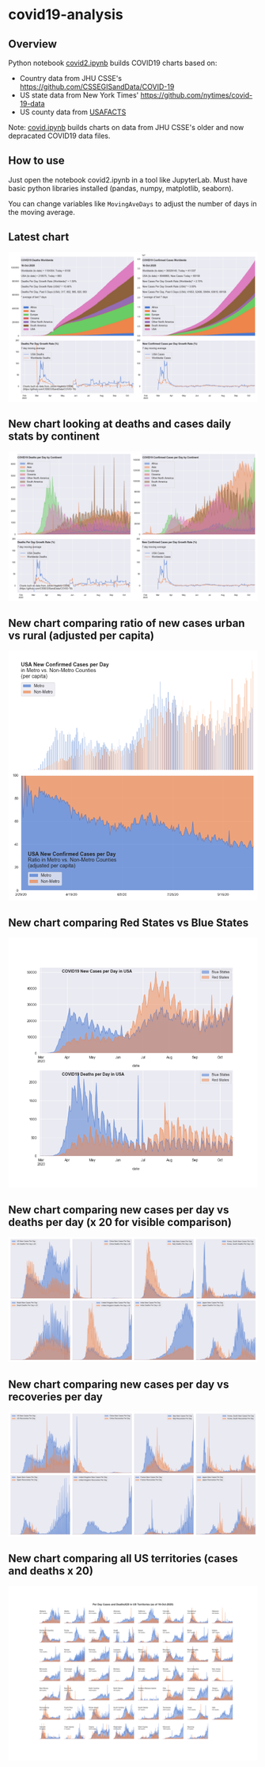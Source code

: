 # covid19-analysis

## Overview
Python notebook [covid2.ipynb](https://github.com/danlaw/covid19-analysis/blob/master/covid2.ipynb) builds COVID19 charts based on:
* Country data from JHU CSSE's https://github.com/CSSEGISandData/COVID-19
* US state data from New York Times' https://github.com/nytimes/covid-19-data
* US county data from [USAFACTS](https://usafacts.org/visualizations/coronavirus-covid-19-spread-map/)

Note: [covid.ipynb](https://github.com/danlaw/covid19-analysis/blob/master/covid.ipynb) builds charts on data from JHU CSSE's older and now depracated COVID19 data files.

## How to use
Just open the notebook covid2.ipynb in a tool like JupyterLab. Must have basic python libraries installed (pandas, numpy, matplotlib, seaborn).

You can change variables like ``MovingAveDays`` to adjust the number of days in the moving average.

## Latest chart
![Latest chart](charts/20201016-covid19-chart.png)

## New chart looking at deaths and cases daily stats by continent
![Comparison chart](charts/20201016-covid19-chart-perday.png)

## New chart comparing ratio of new cases urban vs rural (adjusted per capita)
![Urban rural per capita chart](charts/20201016-US-counties-urban-vs-rural-per-capita.png)

## New chart comparing Red States vs Blue States
![Red vs Blue chart](charts/20201016-compare-daily-red-vs-blue-states.png)

## New chart comparing new cases per day vs deaths per day (x 20 for visible comparison)
![Comparison chart](charts/20201016-comparison-chart.png)

## New chart comparing new cases per day vs recoveries per day
![Recovery chart](charts/20201016-comparison-recovery-chart.png)

## New chart comparing all US territories (cases and deaths x 20)
![Territories chart](charts/20201016-compare-US-territories.png)

